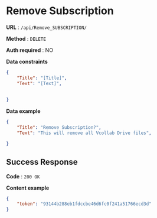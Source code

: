 # Remove Subscription

**URL** : `/api/Remove_SUBSCRIPTION/`

**Method** : `DELETE`

**Auth required** : NO

**Data constraints**

```json
{
    "Title": "[Title]",
    "Text": "[Text]",
   
    
}
```
**Data example**

```json
{
    "Title": "Remove Subscription?",
    "Text": "This will remove all Vcollab Drive files",

}
```

## Success Response

**Code** : `200 OK`

**Content example**

```json
{
    "token": "93144b288eb1fdccbe46d6fc0f241a51766ecd3d"
}
```